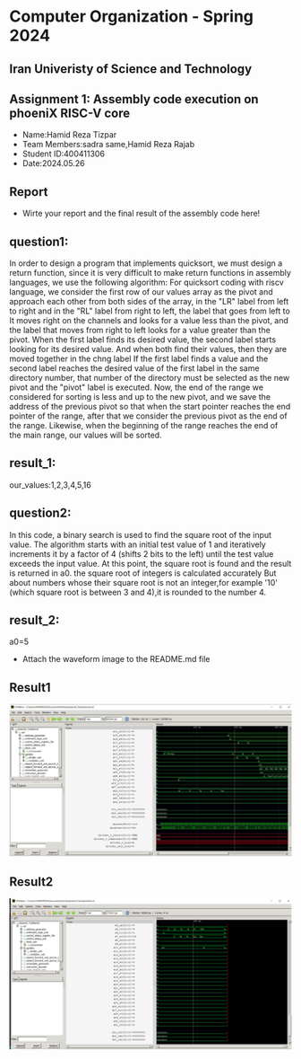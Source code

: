 Computer Organization - Spring 2024
==============================================================
## Iran Univeristy of Science and Technology
## Assignment 1: Assembly code execution on phoeniX RISC-V core

- Name:Hamid Reza Tizpar
- Team Members:sadra same,Hamid Reza Rajab
- Student ID:400411306
- Date:2024.05.26

## Report
- Wirte your report and the final result of the assembly code here!

## question1:
In order to design a program that implements quicksort, we must design a return function, since it is very difficult to make return functions in assembly languages, we use the following algorithm:
For quicksort coding with riscv language, we consider the first row of our values array as the pivot and approach each other from both sides of the array, in the "LR" label from left to right and in the "RL" label from right to left, the label that goes from left to It moves right on the channels and looks for a value less than the pivot, and the label that moves from right to left looks for a value greater than the pivot. When the first label finds its desired value, the second label starts looking for its desired value. And when both find their values, then they are moved together in the chng label
If the first label finds a value and the second label reaches the desired value of the first label in the same directory number, that number of the directory must be selected as the new pivot and the "pivot" label is executed.
Now, the end of the range we considered for sorting is less and up to the new pivot, and we save the address of the previous pivot so that when the start pointer reaches the end pointer of the range, after that we consider the previous pivot as the end of the range. 
Likewise, when the beginning of the range reaches the end of the main range, our values will be sorted.

## result_1:
our_values:1,2,3,4,5,16


## question2:
   In this code, a binary search is used to find the square root of the input value. The algorithm starts with an initial test value of 1 and iteratively increments it by a factor of 4 (shifts 2 bits to the left) until the test value exceeds the input value. At this point, the square root is found and the result is returned in a0. 
   the square root of integers is calculated accurately But about numbers whose their square root is not an integer,for example '10' (which square root is between 3 and 4),it is rounded to the number 4.

## result_2:
a0=5

- Attach the waveform image to the README.md file


## Result1
![Result1](Result1.jpg)

## Result2
![Result2](Result2.jpg)